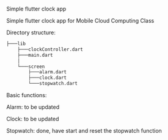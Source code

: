 Simple flutter clock app

Simple flutter clock app for Mobile Cloud Computing Class

Directory structure:

``` bash
├───lib
    ├───clockController.dart
    ├───main.dart
    │
    └───screen
        ├───alarm.dart
        ├───clock.dart
        └───stopwatch.dart
```


Basic functions:

Alarm: to be updated

Clock: to be updated

Stopwatch: done, have start and reset the stopwatch function
